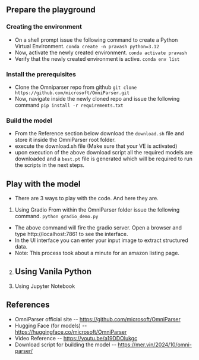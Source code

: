 ## Prepare the playground

### Creating the environment

- On a shell prompt issue the following command to create a Python Virtual Environment.
  `conda create -n pravash python=3.12`
- Now, activate the newly created environment.
  `conda activate pravash`
- Verify that the newly created environment is active.
  `conda env list`

### Install the prerequisites

- Clone the Omniparser repo from github
  `git clone https://github.com/microsoft/OmniParser.git`
- Now, navigate inside the newly cloned repo and issue the following command
  `pip install -r requirements.txt`

### Build the model

- From the Reference section below download the `download.sh` file and store it inside the OmniParser root folder.
- execute the download.sh file (Make sure that your VE is activated)
- upon execution of the above download script all the required models are downloaded and a `best.pt` file is generated which will be required to run the scripts in the next steps.

## Play with the model

- There are 3 ways to play with the code. And here they are.

1. Using Gradio
   From within the OmniParser folder issue the following command.
   `python gradio_demo.py`

- The above command will fire the gradio server. Open a browser and type http://localhost:7861 to see the interface.
- In the UI interface you can enter your input image to extract structured data.
- Note: This process took about a minute for an amazon listing page.

2. Using Vanila Python
   - 
4. Using Jupyter Notebook

## References

- OmniParser official site
  -- https://github.com/microsoft/OmniParser
- Hugging Face (for models)
  -- https://huggingface.co/microsoft/OmniParser
- Video Reference
  -- https://youtu.be/a19DDOlukgc
- Download script for building the model
  -- https://mer.vin/2024/10/omni-parser/
